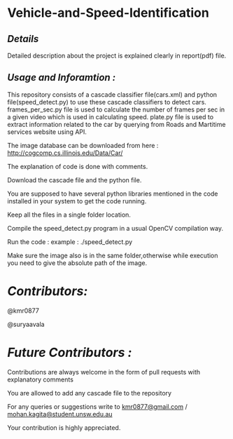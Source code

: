 # Vehicle-and-Speed-Identification

## _Details_

Detailed description about the project is explained clearly in report(pdf) file.

## _Usage and Inforamtion :_

This repository consists of a cascade classifier file(cars.xml) and python file(speed_detect.py) to use these cascade classifiers to detect cars.
frames_per_sec.py file is used to calculate the number of frames per sec in a given video which is used in calculating speed.
plate.py file is used to extract information related to the car by querying from Roads and Martitime services website using API.

The image database can be downloaded from here : http://cogcomp.cs.illinois.edu/Data/Car/

The explanation of code is done with comments.

Download  the cascade file and the python file.

You are supposed to have several python libraries mentioned in the code installed in your system to get the code running.

Keep all the files in a single folder location.

Compile the speed_detect.py program in a usual OpenCV compilation way.

Run the code : example : ./speed_detect.py 

Make sure the image also is in the same folder,otherwise while execution you need to give the absolute path of the image.


# _Contributors:_

@kmr0877

@suryaavala

# _Future Contributors :_

Contributions are always welcome in the form of pull requests with explanatory comments

You are allowed to add any cascade file to the repository

For any queries or suggestions write to kmr0877@gmail.com / mohan.kagita@student.unsw.edu.au

Your contribution is highly appreciated.



 
